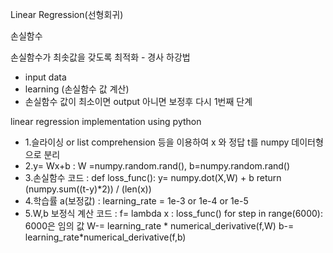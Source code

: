 Linear Regression(선형회귀)

손실함수

손실함수가 최솟값을 갖도록 최적화 - 경사 하강법




- input data
- learning (손실함수 값 계산)
- 손실함수 값이 최소이면 output 아니면 보정후 다시 1번째 단계

linear regression implementation using python


- 1.슬라이싱 or list comprehension 등을 이용하여 x 와 정답 t를 numpy 데이터형으로 분리
- 2.y= Wx+b : W =numpy.random.rand(), b=numpy.random.rand()
- 3.손실함수 코드 :
def loss_func():
y= numpy.dot(X,W) + b
return (numpy.sum((t-y)*2)) / (len(x))
- 4.학습률 a(보정값) : learning_rate = 1e-3 or 1e-4 or 1e-5
- 5.W,b 보정식 계산 코드 : f= lambda x : loss_func()
for step in range(6000): 6000은 임의 값
W-= learning_rate * numerical_derivative(f,W)
b-= learning_rate*numerical_derivative(f,b)
